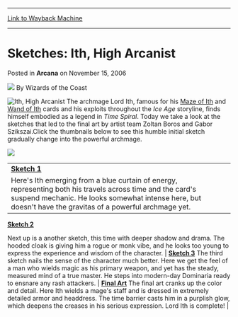 
---
[Link to Wayback Machine](https://web.archive.org/web/20220521232024/https://magic.wizards.com/en/articles/archive/arcana/sketches-ith-high-arcanist-2006-11-15)

[_metadata_:author]:- "Wizards of the Coast"
[_metadata_:description]:- "The archmage Lord Ith, famous for his Maze of Ith and Wand of Ith cards and his exploits throughout the Ice Age storyline, finds himself embodied as a legend in Time Spiral. Today we take a look at the sketches that led to the final art by artist team Zoltan Boros and Gabor Szikszai.Click the thumbnails below to see this humble initial sketch gradually change into the powerful"
[_metadata_:generator]:- "Drupal 7 (http://drupal.org)"
[_metadata_:node]:- "705751"
[_metadata_:publish_date]:- "2006-11-15"
[_metadata_:source]:- "div-main-content"
[_metadata_:title]:- "Sketches: Ith, High Arcanist"
[_metadata_:wayback_capture_timestamp]:- "2022-05-21 23:20:24"
[_metadata_:wayback_raw_url]:- "https://web.archive.org/web/20220521232024id_/https://magic.wizards.com/en/articles/archive/arcana/sketches-ith-high-arcanist-2006-11-15"
[_metadata_:wayback_url]:- "https://magic.wizards.com/en/articles/archive/arcana/sketches-ith-high-arcanist-2006-11-15"
---


Sketches: Ith, High Arcanist
============================



 Posted in **Arcana**
 on November 15, 2006 






![](https://media.magic.wizards.com/styles/auth_small/public/images/person/wizards_author.jpg)
By Wizards of the Coast











![Ith, High Arcanist](http://gatherer.wizards.com/Handlers/Image.ashx?type=card&name=Ith%2C+High+Arcanist)
The archmage Lord Ith, famous for his [Maze of Ith](http://gatherer.wizards.com/Pages/Card/Details.aspx?&name=Maze%2Bof%2BIth) and [Wand of Ith](http://gatherer.wizards.com/Pages/Card/Details.aspx?&name=Wand%2Bof%2BIth) cards and his exploits throughout the *Ice Age* storyline, finds himself embodied as a legend in *Time Spiral*. Today we take a look at the sketches that led to the final art by artist team Zoltan Boros and Gabor Szikszai.Click the thumbnails below to see this humble initial sketch gradually change into the powerful archmage.

![](https://media.magic.wizards.com/image_legacy_migration/magic/images/mtgcom/arcana/1207_IthSketch1.jpg)



|  |  |  |  |
| --- | --- | --- | --- |
| [**Sketch 1**](#theimage)
Here's Ith emerging from a blue curtain of energy, representing both his travels across time and the card's suspend mechanic. He looks somewhat intense here, but doesn't have the gravitas of a powerful archmage yet. | 
[**Sketch 2**](#theimage)

Next up is a another sketch, this time with deeper shadow and drama. The hooded cloak is giving him a rogue or monk vibe, and he looks too young to express the experience and wisdom of the character. | [**Sketch 3**](#theimage)
The third sketch nails the sense of the character much better. Here we get the feel of a man who wields magic as his primary weapon, and yet has the steady, measured mind of a true master. He steps into modern-day Dominaria ready to ensnare any rash attackers. | [**Final Art**](#theimage)
The final art cranks up the color and detail. Here Ith wields a mage's staff and is dressed in extremely detailed armor and headdress. The time barrier casts him in a purplish glow, which deepens the creases in his serious expression. Lord Ith is complete! |







